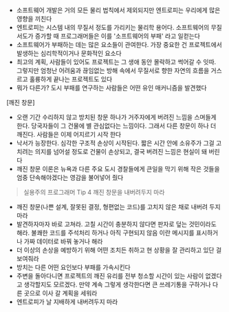 - 소프트웨어 개발은 거의 모든 물리 법칙에서 제외되지만 엔트로피는 우리에게 많은 영향을 끼친다
- 엔트로피는 시스템 내의 무질서 정도를 가리키는 물리학 용어다. 소프트웨어의 무질서도가 증가할
때 프로그래머들은 이를 '소프트웨어의 부패' 라고 일컫는다
- 소프트웨어가 부패하는 데는 많은 요소들이 관여한다. 가장 중요한 건 프로젝트에서 발생하는
심리학적이거나 문화적인 요소다
- 최고의 계획, 사람들이 있어도 프로젝트는 그 생애 동안 몰락하고 썩어갈 수 잇따. 그렇지만 엄청난
어려움과 끊임없는 방해 속에서 무질서로 향한 자연의 흐름을 거스르고 훌륭하게 끝나는 프로젝트도 있다
- 뭐가 다른가? 도시 부패를 연구하는 사람들은 어떤 유인 매커니즘을 발견했다

[깨진 창문]

- 오랜 기간 수리하지 않고 방치된 창문 하나가 거주자에게 버려진 느낌을 스며들게 한다. 당국자들이
그 건물에 별 관심없다는 느낌이다. 그래서 다른 창문이 하나 더 깨진다. 사람들은 이제 어지르기 시작
한다
- 낙서가 능장한다. 심각한 구조적 손상이 시작된다. 짧은 시간 안에 소유주가 그걸 고치려는 의지를
넘어설 정도로 건물이 손상되고, 결국 버려진 느낌은 현실이 돼 버린다
- 깨진 창문 이론은 뉴욕과 다른 주요 도시 경찰들에게 큰일을 막기 위해 작은 것들을 엄중
단속해야겠다는 영감을 불어넣어 줬다

> 실용주의 프로그래머 Tip 4
> 깨진 창문을 내버려두지 마라

- 깨진 창문(나쁜 설계, 잘못된 결정, 형편없는 코드)를 고치지 않은 채로 내버려 두지 마라
- 발견하자마자 바로 고쳐라. 고칠 시간이 충분하지 않다면 판자로 덮는 것민이라도 해라. 불쾌한
코드를 주석처리 하거나 아직 구현되지 않음 이란 메시지를 표시하거나 가짜 데이터로 바꿔 놓거나 해라
- 더 이상의 손상을 예방하기 위해 어떤 조치든 취하고 현 상황을 잘 관리하고 있단 걸 보여줘라
- 방치는 다른 어떤 요인보다 부패를 가속시킨다
- 주변을 돌아다니면 프로젝트의 깨진 유리를 전부 청소할 시간이 있는 사람이 없겠다고 생각할지도
모르겠다. 만약 계속 그렇게 생각한다면 큰 쓰레기통을 구하거나 다른 곳으로 이사 갈 계획을 세워라
- 엔트로피가 날 지배하게 내버려두지 마라